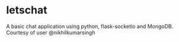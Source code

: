 # letschat
A basic chat application using python, flask-socketio and MongoDB. Courtesy of user @nikhilkumarsingh
